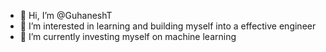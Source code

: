 - 👋 Hi, I’m @GuhaneshT
- 👀 I’m interested in learning and building myself into a effective engineer
- 🌱 I’m currently investing myself on machine learning


<!---
GuhaneshThangasamy/GuhaneshThangasamy is a ✨ special ✨ repository because its `README.md` (this file) appears on your GitHub profile.
You can click the Preview link to take a look at your changes.
--->
